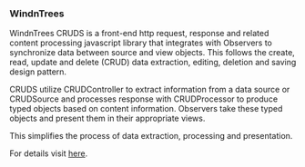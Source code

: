 <h3>WindnTrees</h3>
<p>WindnTrees CRUDS is a front-end http request, response and related content processing javascript library that integrates with Observers to synchronize data between source and view objects. This follows the create, read, update and delete (CRUD) data extraction, editing, deletion and saving design pattern.</p>
<p>CRUDS utilize CRUDController to extract information from a data source or CRUDSource and processes response with CRUDProcessor to produce typed objects based on content information. Observers take these typed objects and present them in their appropriate views.</p>
<p>This simplifies the process of data extraction, processing and presentation.</p>
<p>For details visit <a href="http://invincibletec.com/sdk/index">here</a>.</p>

